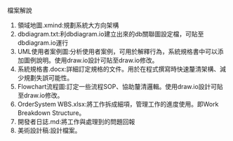 檔案解說

1. 領域地圖.xmind:規劃系統大方向架構
2. dbdiagram.txt:利dbdiagram.io建立出來的db關聯圖設定檔，可貼至dbdiagram.io運行
3. UML使用者案例圖:分析使用者案例，可用於解釋行為，系統規格書中可以添加圖例說明。使用draw.io設計可貼至draw.io修改。
4. 系統規格書.docx:詳細訂定規格的文件。用於在程式撰寫時快速釐清架構、減少規劃失誤可能性。
5. Flowchart流程圖:訂定一些流程SOP、協助釐清邏輯。使用draw.io設計可貼至draw.io修改。
6. OrderSystem WBS.xlsx:將工作拆成細項，管理工作的進度使用。即Work Breakdown Structure。
7. 開發者日誌.md:將工作與處理到的問題回報
8. 美術設計稿:設計檔案。
